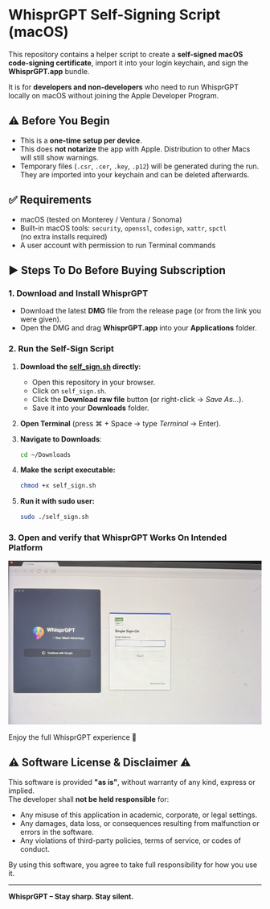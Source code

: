 # WhisprGPT Self-Signing Script (macOS)

This repository contains a helper script to create a **self-signed macOS code-signing certificate**, import it into your login keychain, and sign the **WhisprGPT.app** bundle.  

It is for **developers and non-developers** who need to run WhisprGPT locally on macOS without joining the Apple Developer Program.


## ⚠️ Before You Begin
- This is a **one-time setup per device**.
- This does **not notarize** the app with Apple. Distribution to other Macs will still show warnings.
- Temporary files (`.csr`, `.cer`, `.key`, `.p12`) will be generated during the run. They are imported into your keychain and can be deleted afterwards.


## ✅ Requirements
- macOS (tested on Monterey / Ventura / Sonoma)
- Built-in macOS tools: `security`, `openssl`, `codesign`, `xattr`, `spctl`  
  (no extra installs required)
- A user account with permission to run Terminal commands

## ▶️ Steps To Do Before Buying Subscription

### 1. Download and Install WhisprGPT
- Download the latest **DMG** file from the release page (or from the link you were given).  
- Open the DMG and drag **WhisprGPT.app** into your **Applications** folder.

### 2. Run the Self-Sign Script

1. **Download the [self_sign.sh](./self_sign.sh?raw=1) directly:**
   - Open this repository in your browser.  
   - Click on `self_sign.sh`.  
   - Click the **Download raw file** button (or right-click → *Save As…*).  
   - Save it into your **Downloads** folder.

2. **Open Terminal** (press ⌘ + Space → type *Terminal* → Enter).

3. **Navigate to Downloads**:
   ```bash
   cd ~/Downloads
   ```
4. **Make the script executable:**
   ```bash
   chmod +x self_sign.sh
   ```
5. **Run it with sudo user:**
   ```bash
   sudo ./self_sign.sh
   ```

### 3. Open and verify that WhisprGPT Works On Intended Platform
![Verify Works On Platform](verify.jpeg)

  Enjoy the full WhisprGPT experience 🚀

## ⚠️ Software License & Disclaimer ⚠️

This software is provided **"as is"**, without warranty of any kind, express or implied.  
The developer shall **not be held responsible** for:

- Any misuse of this application in academic, corporate, or legal settings.  
- Any damages, data loss, or consequences resulting from malfunction or errors in the software.  
- Any violations of third-party policies, terms of service, or codes of conduct.

By using this software, you agree to take full responsibility for how you use it.

---

**WhisprGPT – Stay sharp. Stay silent.**
